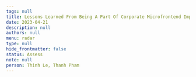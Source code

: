 ```yaml
---
tags: null
title: Lessons Learned From Being A Part Of Corporate Microfrontend Implementation
date: 2023-04-21
description: null
authors: null
menu: radar
type: null
hide_frontmatter: false
status: Assess
note: null
person: Thinh Le, Thanh Pham
---
```



